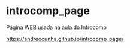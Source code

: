 # introcomp_page
Página WEB usada na aula do Introcomp

https://andreocunha.github.io/introcomp_page/
